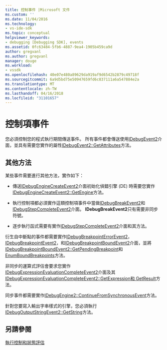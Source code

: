 ```yaml
---
title: 控制事件 |Microsoft 文件
ms.custom: ''
ms.date: 11/04/2016
ms.technology:
- vs-ide-sdk
ms.topic: conceptual
helpviewer_keywords:
- debugging [Debugging SDK], events
ms.assetid: 0fc63484-5fb6-4887-9ea4-1905b459ca9d
author: gregvanl
ms.author: gregvanl
manager: douge
ms.workload:
- vssdk
ms.openlocfilehash: 40e07e480a89629da919af9d6542b2879c49718f
ms.sourcegitcommit: 6a9d5bd75e50947659fd6c837111a6a547884e2a
ms.translationtype: MT
ms.contentlocale: zh-TW
ms.lasthandoff: 04/16/2018
ms.locfileid: "31101657"
---
```

# <a name="control-events"></a>控制項事件
您必須控制您的程式執行期間傳送事件。 所有事件都會傳送使用[IDebugEvent2](../../extensibility/debugger/reference/idebugevent2.md)介面，並具有需要您實作的屬性[IDebugEvent2::GetAttributes](../../extensibility/debugger/reference/idebugevent2-getattributes.md)方法。  
  
## <a name="additional-methods"></a>其他方法  
 某些事件需要進行其他方法，實作如下：  
  
-   傳送[IDebugEngineCreateEvent2](../../extensibility/debugger/reference/idebugenginecreateevent2.md)介面初始化偵錯引擎 (DE) 時需要您實作[IDebugEngineCreateEvent2::GetEngine](../../extensibility/debugger/reference/idebugenginecreateevent2-getengine.md)方法。  
  
-   執行控制項都必須實作這類控制項事件中當做[IDebugBreakEvent2](../../extensibility/debugger/reference/idebugbreakevent2.md)和[IDebugStepCompleteEvent2](../../extensibility/debugger/reference/idebugstepcompleteevent2.md)介面。 **IDebugBreakEvent2**只有需要非同步符號。  
  
-   逐步執行函式需要有實作[IDebugStepCompleteEvent2](../../extensibility/debugger/reference/idebugstepcompleteevent2.md)介面和其方法。  
  
 衍生自中斷點的事件都需要實作[IDebugBreakpointErrorEvent2](../../extensibility/debugger/reference/idebugbreakpointerrorevent2.md)， [IDebugBreakpointEvent2](../../extensibility/debugger/reference/idebugbreakpointevent2.md)，和[IDebugBreakpointBoundEvent2](../../extensibility/debugger/reference/idebugbreakpointboundevent2.md)介面，並將[IDebugBreakpointBoundEvent2::GetPendingBreakpoint](../../extensibility/debugger/reference/idebugbreakpointboundevent2-getpendingbreakpoint.md)和[EnumBoundBreakpoints](../../extensibility/debugger/reference/idebugbreakpointboundevent2-enumboundbreakpoints.md)方法。  
  
 非同步的運算式評估會要求您實作[IDebugExpressionEvaluationCompleteEvent2](../../extensibility/debugger/reference/idebugexpressionevaluationcompleteevent2.md)介面及其[IDebugExpressionEvaluationCompleteEvent2::GetExpression](../../extensibility/debugger/reference/idebugexpressionevaluationcompleteevent2-getexpression.md)[和 GetResult](../../extensibility/debugger/reference/idebugexpressionevaluationcompleteevent2-getresult.md)方法。  
  
 同步事件都需要實作[IDebugEngine2::ContinueFromSynchronousEvent](../../extensibility/debugger/reference/idebugengine2-continuefromsynchronousevent.md)方法。  
  
 針對您要寫入輸出字串樣式的引擎，您必須執行[IDebugOutputStringEvent2::GetString](../../extensibility/debugger/reference/idebugoutputstringevent2-getstring.md)方法。  
  
## <a name="see-also"></a>另請參閱  
 [執行控制和狀態評估](../../extensibility/debugger/execution-control-and-state-evaluation.md)